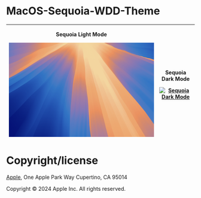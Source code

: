 # MacOS-Sequoia-WDD-Theme

| <p>**Sequoia Light Mode**</p> [![Sequoia Light Mode](MacOS_Sequoia_1.jpg)]() | <p>**Sequoia Dark Mode**</p> [![Sequoia Dark Mode](MacOS_Sequoia_2.jpg)]() |
| :---: | :---: |

# Copyright/license

[Apple](https://apple.com), One Apple Park Way Cupertino, CA 95014

Copyright © 2024 Apple Inc. All rights reserved.
